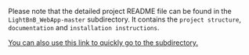 Please note that the detailed project README file can be found in the `LightBnB_WebApp-master` subdirectory.
It contains the `project structure`, `documentation` and `installation instructions`.

[You can also use this link to quickly go to the subdirectory.](https://github.com/mikedaltonmtl/LightBnB/tree/main/LightBnB_WebApp-master)